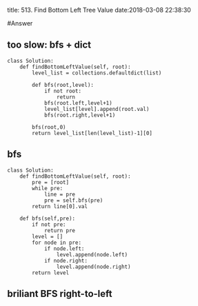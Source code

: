 title: 513. Find Bottom Left Tree Value
date:2018-03-08 22:38:30

#Answer
## too slow: bfs + dict
```python3
class Solution:
    def findBottomLeftValue(self, root):
        level_list = collections.defaultdict(list)
        
        def bfs(root,level):
            if not root:
                return
            bfs(root.left,level+1)
            level_list[level].append(root.val)
            bfs(root.right,level+1)
        
        bfs(root,0)
        return level_list[len(level_list)-1][0]
```

##  bfs
```python3
class Solution:
    def findBottomLeftValue(self, root):
        pre = [root]
        while pre:
            line = pre
            pre = self.bfs(pre)
        return line[0].val
    
    def bfs(self,pre):
        if not pre:
            return pre
        level = []
        for node in pre:
            if node.left:
                level.append(node.left)
            if node.right:
                level.append(node.right)
        return level
```

## briliant BFS right-to-left

